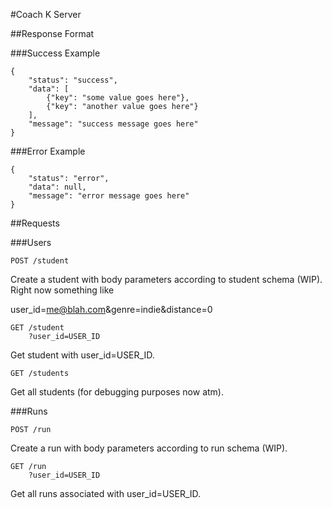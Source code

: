 #Coach K Server

##Response Format

###Success Example
```
{
    "status": "success",
    "data": [
        {"key": "some value goes here"},
        {"key": "another value goes here"}
    ],
    "message": "success message goes here"
}
```
###Error Example
```
{
    "status": "error",
    "data": null,
    "message": "error message goes here"
}
```
##Requests

###Users

```
POST /student
```
Create a student with body parameters according to student schema (WIP). Right now something like

user_id=me@blah.com&genre=indie&distance=0

```
GET /student
    ?user_id=USER_ID
```
Get student with user_id=USER_ID.

```
GET /students
```
Get all students (for debugging purposes now atm).

###Runs

```
POST /run
```
Create a run with body parameters according to run schema (WIP).

```
GET /run
    ?user_id=USER_ID
```
Get all runs associated with user_id=USER_ID.
